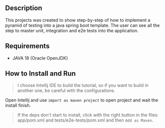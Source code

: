 

## Description

This projects was created to show step-by-step of how to implement a pyramid of testing into a java spring boot template. The user can see all the step to master unit, integration and e2e tests into the application.

## Requirements

- JAVA 18 (Oracle OpenJDK)

## How to Install and Run

> I choose Intellij IDE to build the tutorial, so if you want to build in another one, be careful with the configurations.

Open Intellij and use `import as maven project` to open project and wait the install finish.

> If the deps don't start to install, click with the right button in the files:
app/pom.xml and tests/e2e-tests/pom.xml and then `Add as Maven`.


